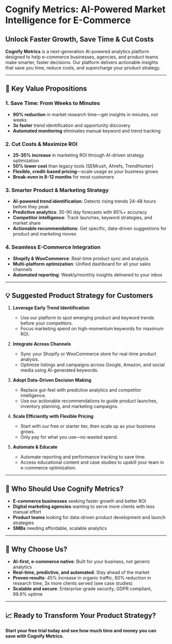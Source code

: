 # Cognify Metrics: AI-Powered Market Intelligence for E-Commerce

## Unlock Faster Growth, Save Time & Cut Costs

**Cognify Metrics** is a next-generation AI-powered analytics platform designed to help e-commerce businesses, agencies, and product teams make smarter, faster decisions. Our platform delivers actionable insights that save you time, reduce costs, and supercharge your product strategy.

---

## 🚀 Key Value Propositions

### 1. **Save Time: From Weeks to Minutes**
- **90% reduction** in market research time—get insights in minutes, not weeks
- **3x faster** trend identification and opportunity discovery
- **Automated monitoring** eliminates manual keyword and trend tracking

### 2. **Cut Costs & Maximize ROI**
- **25-35% increase** in marketing ROI through AI-driven strategy optimization
- **50% lower cost** than legacy tools (SEMrush, Ahrefs, TrendHunter)
- **Flexible, credit-based pricing**—scale usage as your business grows
- **Break-even in 8-12 months** for most customers

### 3. **Smarter Product & Marketing Strategy**
- **AI-powered trend identification**: Detects rising trends 24-48 hours before they peak
- **Predictive analytics**: 30-90 day forecasts with 85%+ accuracy
- **Competitor intelligence**: Track launches, keyword strategies, and market share
- **Actionable recommendations**: Get specific, data-driven suggestions for product and marketing moves

### 4. **Seamless E-Commerce Integration**
- **Shopify & WooCommerce**: Real-time product sync and analysis
- **Multi-platform optimization**: Unified dashboard for all your sales channels
- **Automated reporting**: Weekly/monthly insights delivered to your inbox

---

## 💡 Suggested Product Strategy for Customers

1. **Leverage Early Trend Identification**
   - Use our platform to spot emerging product and keyword trends before your competitors.
   - Focus marketing spend on high-momentum keywords for maximum ROI.

2. **Integrate Across Channels**
   - Sync your Shopify or WooCommerce store for real-time product analysis.
   - Optimize listings and campaigns across Google, Amazon, and social media using AI-generated keywords.

3. **Adopt Data-Driven Decision Making**
   - Replace gut-feel with predictive analytics and competitor intelligence.
   - Use our actionable recommendations to guide product launches, inventory planning, and marketing campaigns.

4. **Scale Efficiently with Flexible Pricing**
   - Start with our free or starter tier, then scale up as your business grows.
   - Only pay for what you use—no wasted spend.

5. **Automate & Educate**
   - Automate reporting and performance tracking to save time.
   - Access educational content and case studies to upskill your team in e-commerce optimization.

---

## 🎯 Who Should Use Cognify Metrics?
- **E-commerce businesses** seeking faster growth and better ROI
- **Digital marketing agencies** wanting to serve more clients with less manual effort
- **Product teams** looking for data-driven product development and launch strategies
- **SMBs** needing affordable, scalable analytics

---

## 🌟 Why Choose Us?
- **AI-first, e-commerce native**: Built for your business, not generic analytics
- **Real-time, predictive, and automated**: Stay ahead of the market
- **Proven results**: 45% increase in organic traffic, 60% reduction in research time, 3x more clients served (see case studies)
- **Scalable and secure**: Enterprise-grade security, GDPR compliant, 99.9% uptime

---

## 📈 Ready to Transform Your Product Strategy?

**Start your free trial today and see how much time and money you can save with Cognify Metrics.**
